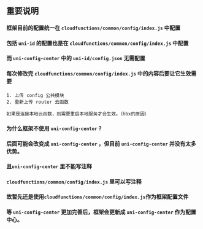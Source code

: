 ## 重要说明

#### 框架目前的配置统一在 `cloudfunctions/common/config/index.js` 中配置

#### 包括 `uni-id` 的配置也是在 `cloudfunctions/common/config/index.js` 中配置

#### 而 `uni-config-center` 中的 `uni-id/config.json` 无需配置

#### 每次修改完 `cloudfunctions/common/config/index.js` 中的内容后要让它生效需要
```
1. 上传 config 公共模块
2. 重新上传 router 云函数

如果是连接本地云函数，则需要重启本地服务才会生效。（hbx的原因）
```

#### 为什么框架不使用 `uni-config-center` ?

#### 后面可能会改变成 `uni-config-center` ，但目前 `uni-config-center` 并没有太多优势。
#### 且`uni-config-center` 里不能写注释
#### `cloudfunctions/common/config/index.js` 里可以写注释 
#### 故暂先还是使用`cloudfunctions/common/config/index.js`作为框架配置文件
#### 等 `uni-config-center` 更加完善后，框架会更新成 `uni-config-center` 作为配置中心。